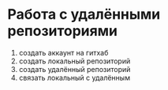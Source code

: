 # Работа с удалёнными репозиториями 
1. создать аккаунт на гитхаб
2. создать локальный репозиторий
3. создать удалённый репозиторий
4. связать локальный с удалённым
